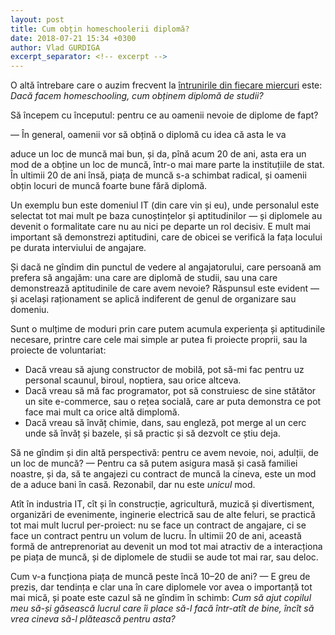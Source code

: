 ```yaml
---
layout: post
title: Cum obțin homeschoolerii diplomă?
date: 2018-07-21 15:34 +0300
author: Vlad GURDIGA
excerpt_separator: <!-- excerpt -->
---
```


O altă întrebare care o auzim frecvent la [întrunirile din fiecare
miercuri](https://www.facebook.com/events/173617086816852/)
este: _Dacă facem homeschooling, cum obținem diplomă de studii?_

Să începem cu începutul: pentru ce au oamenii nevoie de diplome de fapt?
<!-- excerpt --> — În general, oamenii vor să obțină o diplomă cu idea că asta le va
aduce un loc de muncă mai bun, și da, pînă acum 20 de ani, asta era un mod de
a obține un loc de muncă, într-o mai mare parte la instituțiile de stat. În
ultimii 20 de ani însă, piața de muncă s-a schimbat radical, și oamenii obțin
locuri de muncă foarte bune fără diplomă.

Un exemplu bun este domeniul IT (din care vin și eu), unde personalul este
selectat tot mai mult pe baza cunoștințelor și aptitudinilor — și diplomele au
devenit o formalitate care nu au nici pe departe un rol decisiv. E mult mai
important să demonstrezi aptitudini, care de obicei se verifică la fața locului
pe durata interviului de angajare.

Și dacă ne gîndim din punctul de vedere al angajatorului, care persoană am
prefera să angajăm: una care are diplomă de studii, sau una care demonstrează
aptitudinile de care avem nevoie? Răspunsul este evident — și același
raționament se aplică indiferent de genul de organizare sau domeniu.

Sunt o mulțime de moduri prin care putem acumula experiența și aptitudinile
necesare, printre care cele mai simple ar putea fi proiecte proprii, sau la
proiecte de voluntariat:

* Dacă vreau să ajung constructor de mobilă, pot să-mi fac pentru uz personal
scaunul, biroul, noptiera, sau orice altceva.
* Dacă vreau să mă fac programator, pot să construiesc de sine stătător un site
e-commerce, sau o rețea socială, care ar puta demonstra ce pot face mai mult ca
orice altă dimplomă.
* Dacă vreau să învăț chimie, dans, sau engleză, pot merge al un cerc unde să
învăț și bazele, și să practic și să dezvolt ce știu deja.

Să ne gîndim și din altă perspectivă: pentru ce avem nevoie, noi, adulții, de un
loc de muncă? — Pentru ca să putem asigura masă și casă familiei noastre, și da,
să te angajezi cu contract de muncă la cineva, este un mod de a aduce bani în
casă. Rezonabil, dar nu este _unicul_ mod.

Atît în industria IT, cît și în construcție, agricultură, muzică și
divertisment, organizări de evenimente, inginerie electrică sau de alte feluri,
se practică tot mai mult lucrul per-proiect: nu se face un contract de angajare,
ci se face un contract pentru un volum de lucru. În ultimii 20 de ani, această
formă de antreprenoriat au devenit un mod tot mai atractiv de a interacționa pe
piața de muncă, și de diplomele de studii se aude tot mai rar, sau deloc.

Cum v-a funcționa piața de muncă peste încă 10–20 de ani? — E greu de prezis,
dar tendința e clar una în care diplomele vor avea o importanță tot mai mică, și
poate este cazul să ne gîndim în schimb: _Cum să ajut copilul meu să-și găsească
lucrul care îi place să-l facă într-atît de bine, încît să vrea cineva să-l
plătească pentru asta?_
